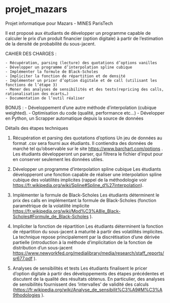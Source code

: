 # projet_mazars
Projet informatique pour Mazars - MINES ParisTech
 

Il est proposé aux étudiants de développer un programme capable de calculer le prix d’un produit financier (option digitale) à partir de l’estimation de la densité de probabilité du sous-jacent.

CAHIER DES CHARGES :

    - Récupération, parsing (lecture) des quotations d’options vanilles
    - Développer un programme d’interpolation spline cubique
    - Implémenter la formule de Black-Scholes
    - Impliciter la fonction de répartition et de densité
    - Implémenter un pricer d’option digitale et de call (utilisant les fonctions de l’étape 3)
    - Mener des analyses de sensibilités et des tests(repricing des calls, rationalisation des écarts…)
    - Documentation de l’outil réaliser

BONUS :
    - Développement d’une autre méthode d’interpolation (cubique weighted).
    - Optimisation du code (qualité, performance etc…)
    - Développer en Python, un Scrapper automatique depuis la source de données


Détails des étapes techniques
1) Récupération et parsing des quotations d’options
Un jeu de données au format .csv sera fourni aux étudiants. Il contiendra des données de marché tel qu’observable sur le site https://www.barchart.com/options . Les étudiants développeront un parser, qui filtrera le fichier d’input pour en conserver seulement les données utiles. 


2) Développer un programme d’interpolation spline cubique
Les étudiants développeront une fonction capable de réaliser une interpolation spline cubique des volatilités implicites (rappel de la méthodologie voir https://fr.wikipedia.org/wiki/Spline#Spline_d%27interpolation).


3) Implémenter la formule de Black-Scholes
Les étudiants déterminent le prix des calls en implémentant la formule de Black-Scholes (fonction paramétrique de la volatilité implicite https://fr.wikipedia.org/wiki/Mod%C3%A8le_Black-Scholes#Formule_de_Black-Scholes ).


4) Impliciter la fonction de répartition
Les étudiants déterminent la fonction de répartition du sous-jacent à maturité à partir des volatilités implicites. La technique repose principalement par la discrétisation d’une dérivée partielle  (introduction à la méthode d’implicitation de la fonction de distribution d’un sous-jacent https://www.newyorkfed.org/medialibrary/media/research/staff_reports/sr677.pdf ).


5) Analyses de sensibilités et tests
Les étudiants finalisent le pricer d’option digitale à partir des développements des étapes précédentes et discutent de la qualité des résultats obtenus. En particulier, des analyses de sensibilités fournissent des ‘intervalles’ de validité des calculs (https://fr.wikipedia.org/wiki/Analyse_de_sensibilit%C3%A9#M%C3%A9thodologies ).
